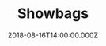 ---
bylines: "Martin Banks"
capi: ""
date: "2018-08-16T14:00:00.000Z"
description: ""
preview: "https://d2n6ofw4o746cn.cloudfront.net/T3Interactives/2018/0824-adv-showbags-all/dist/PROD/preview.html"
slug: "showbags"
tech: "vue.js"
thumb: ""
title: "Showbags"
---